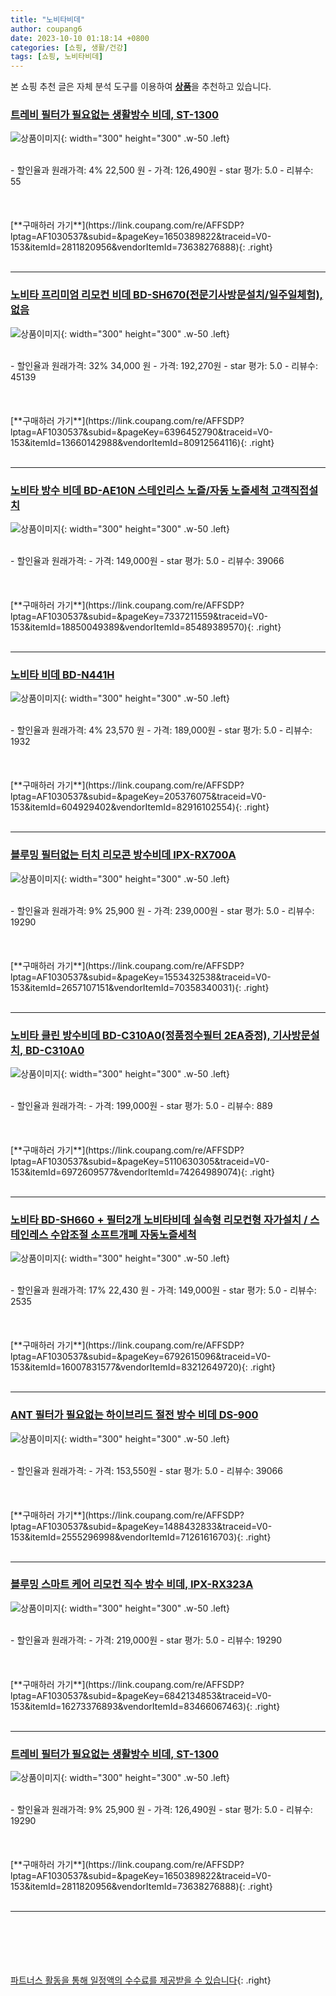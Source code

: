 ```yaml
---
title: "노비타비데"
author: coupang6
date: 2023-10-10 01:18:14 +0800
categories: [쇼핑, 생활/건강]
tags: [쇼핑, 노비타비데]
---
```


본 쇼핑 추천 글은 자체 분석 도구를 이용하여 [**상품**](https://link.coupang.com/a/bao1ui)을 추천하고 있습니다.

### [트레비 필터가 필요없는 생활방수 비데, ST-1300](https://link.coupang.com/re/AFFSDP?lptag=AF1030537&subid=&pageKey=1650389822&traceid=V0-153&itemId=2811820956&vendorItemId=73638276888)

![상품이미지](https://thumbnail8.coupangcdn.com/thumbnails/remote/230x230ex/image/retail/images/2010765361063110-40a12cdf-a3e2-4728-8749-0dfcf324acf5.jpg){: width="300" height="300" .w-50 .left}


<br>
- 할인율과 원래가격: 4%  22,500   원
- 가격: 126,490원
- star 평가: 5.0
- 리뷰수: 55
<br>
<br>
<br>
<br>
[**구매하러 가기**](https://link.coupang.com/re/AFFSDP?lptag=AF1030537&subid=&pageKey=1650389822&traceid=V0-153&itemId=2811820956&vendorItemId=73638276888){: .right}
<br>
<br>

---

### [노비타 프리미엄 리모컨 비데 BD-SH670(전문기사방문설치/일주일체험), 없음](https://link.coupang.com/re/AFFSDP?lptag=AF1030537&subid=&pageKey=6396452790&traceid=V0-153&itemId=13660142988&vendorItemId=80912564116)

![상품이미지](https://thumbnail8.coupangcdn.com/thumbnails/remote/230x230ex/image/vendor_inventory/4f25/11924c6b7a022f36010884e5379b5365b02a5c21a8e30579290b30673fa5.jpg){: width="300" height="300" .w-50 .left}


<br>
- 할인율과 원래가격: 32%  34,000   원
- 가격: 192,270원
- star 평가: 5.0
- 리뷰수: 45139
<br>
<br>
<br>
<br>
[**구매하러 가기**](https://link.coupang.com/re/AFFSDP?lptag=AF1030537&subid=&pageKey=6396452790&traceid=V0-153&itemId=13660142988&vendorItemId=80912564116){: .right}
<br>
<br>

---

### [노비타 방수 비데 BD-AE10N 스테인리스 노즐/자동 노즐세척 고객직접설치](https://link.coupang.com/re/AFFSDP?lptag=AF1030537&subid=&pageKey=7337211559&traceid=V0-153&itemId=18850049389&vendorItemId=85489389570)

![상품이미지](https://thumbnail9.coupangcdn.com/thumbnails/remote/230x230ex/image/vendor_inventory/887f/7ddea9c58452ade387593a98a8e8f7939e286e7d9b7f2faff3ae8c918e32.jpg){: width="300" height="300" .w-50 .left}


<br>
- 할인율과 원래가격: 
- 가격: 149,000원
- star 평가: 5.0
- 리뷰수: 39066
<br>
<br>
<br>
<br>
[**구매하러 가기**](https://link.coupang.com/re/AFFSDP?lptag=AF1030537&subid=&pageKey=7337211559&traceid=V0-153&itemId=18850049389&vendorItemId=85489389570){: .right}
<br>
<br>

---

### [노비타 비데 BD-N441H](https://link.coupang.com/re/AFFSDP?lptag=AF1030537&subid=&pageKey=205376075&traceid=V0-153&itemId=604929402&vendorItemId=82916102554)

![상품이미지](https://thumbnail7.coupangcdn.com/thumbnails/remote/230x230ex/image/vendor_inventory/de41/901bfa1c56860e1415ac048058c9761c44ad0dd757e59abe531d8bec42a0.jpg){: width="300" height="300" .w-50 .left}


<br>
- 할인율과 원래가격: 4%  23,570   원
- 가격: 189,000원
- star 평가: 5.0
- 리뷰수: 1932
<br>
<br>
<br>
<br>
[**구매하러 가기**](https://link.coupang.com/re/AFFSDP?lptag=AF1030537&subid=&pageKey=205376075&traceid=V0-153&itemId=604929402&vendorItemId=82916102554){: .right}
<br>
<br>

---

### [블루밍 필터없는 터치 리모콘 방수비데 IPX-RX700A](https://link.coupang.com/re/AFFSDP?lptag=AF1030537&subid=&pageKey=1553432538&traceid=V0-153&itemId=2657107151&vendorItemId=70358340031)

![상품이미지](https://thumbnail7.coupangcdn.com/thumbnails/remote/230x230ex/image/retail/images/3045741177494747-de353dcd-3cae-45a3-9f11-d39b74e68950.jpg){: width="300" height="300" .w-50 .left}


<br>
- 할인율과 원래가격: 9%  25,900   원
- 가격: 239,000원
- star 평가: 5.0
- 리뷰수: 19290
<br>
<br>
<br>
<br>
[**구매하러 가기**](https://link.coupang.com/re/AFFSDP?lptag=AF1030537&subid=&pageKey=1553432538&traceid=V0-153&itemId=2657107151&vendorItemId=70358340031){: .right}
<br>
<br>

---

### [노비타 클린 방수비데 BD-C310A0(정품정수필터 2EA증정), 기사방문설치, BD-C310A0](https://link.coupang.com/re/AFFSDP?lptag=AF1030537&subid=&pageKey=5110630305&traceid=V0-153&itemId=6972609577&vendorItemId=74264989074)

![상품이미지](https://thumbnail10.coupangcdn.com/thumbnails/remote/230x230ex/image/vendor_inventory/95cb/f8d4ff737beb31d2e58e6807b4f08f83034346190862d83339f59f1506b7.jpg){: width="300" height="300" .w-50 .left}


<br>
- 할인율과 원래가격: 
- 가격: 199,000원
- star 평가: 5.0
- 리뷰수: 889
<br>
<br>
<br>
<br>
[**구매하러 가기**](https://link.coupang.com/re/AFFSDP?lptag=AF1030537&subid=&pageKey=5110630305&traceid=V0-153&itemId=6972609577&vendorItemId=74264989074){: .right}
<br>
<br>

---

### [노비타 BD-SH660 + 필터2개 노비타비데 실속형 리모컨형 자가설치 / 스테인레스 수압조절 소프트개폐 자동노즐세척](https://link.coupang.com/re/AFFSDP?lptag=AF1030537&subid=&pageKey=6792615096&traceid=V0-153&itemId=16007831577&vendorItemId=83212649720)

![상품이미지](https://thumbnail6.coupangcdn.com/thumbnails/remote/230x230ex/image/vendor_inventory/bc00/0bf2422052ddc3feefd923db7013d065f2aa3b141b919667cef0641725ae.jpg){: width="300" height="300" .w-50 .left}


<br>
- 할인율과 원래가격: 17%  22,430   원
- 가격: 149,000원
- star 평가: 5.0
- 리뷰수: 2535
<br>
<br>
<br>
<br>
[**구매하러 가기**](https://link.coupang.com/re/AFFSDP?lptag=AF1030537&subid=&pageKey=6792615096&traceid=V0-153&itemId=16007831577&vendorItemId=83212649720){: .right}
<br>
<br>

---

### [ANT 필터가 필요없는 하이브리드 절전 방수 비데 DS-900](https://link.coupang.com/re/AFFSDP?lptag=AF1030537&subid=&pageKey=1488432833&traceid=V0-153&itemId=2555296998&vendorItemId=71261616703)

![상품이미지](https://thumbnail9.coupangcdn.com/thumbnails/remote/230x230ex/image/retail/images/4612950663155609-dc448d20-4659-4eaf-b1d5-372464e01a5c.jpg){: width="300" height="300" .w-50 .left}


<br>
- 할인율과 원래가격: 
- 가격: 153,550원
- star 평가: 5.0
- 리뷰수: 39066
<br>
<br>
<br>
<br>
[**구매하러 가기**](https://link.coupang.com/re/AFFSDP?lptag=AF1030537&subid=&pageKey=1488432833&traceid=V0-153&itemId=2555296998&vendorItemId=71261616703){: .right}
<br>
<br>

---

### [블루밍 스마트 케어 리모컨 직수 방수 비데, IPX-RX323A](https://link.coupang.com/re/AFFSDP?lptag=AF1030537&subid=&pageKey=6842134853&traceid=V0-153&itemId=16273376893&vendorItemId=83466067463)

![상품이미지](https://thumbnail7.coupangcdn.com/thumbnails/remote/230x230ex/image/retail/images/2022/10/14/10/7/4633766d-aa50-4711-9e9d-ef3dc67b9758.jpg){: width="300" height="300" .w-50 .left}


<br>
- 할인율과 원래가격: 
- 가격: 219,000원
- star 평가: 5.0
- 리뷰수: 19290
<br>
<br>
<br>
<br>
[**구매하러 가기**](https://link.coupang.com/re/AFFSDP?lptag=AF1030537&subid=&pageKey=6842134853&traceid=V0-153&itemId=16273376893&vendorItemId=83466067463){: .right}
<br>
<br>

---

### [트레비 필터가 필요없는 생활방수 비데, ST-1300](https://link.coupang.com/re/AFFSDP?lptag=AF1030537&subid=&pageKey=1650389822&traceid=V0-153&itemId=2811820956&vendorItemId=73638276888)

![상품이미지](https://thumbnail8.coupangcdn.com/thumbnails/remote/230x230ex/image/retail/images/2010765361063110-40a12cdf-a3e2-4728-8749-0dfcf324acf5.jpg){: width="300" height="300" .w-50 .left}


<br>
- 할인율과 원래가격: 9%  25,900   원
- 가격: 126,490원
- star 평가: 5.0
- 리뷰수: 19290
<br>
<br>
<br>
<br>
[**구매하러 가기**](https://link.coupang.com/re/AFFSDP?lptag=AF1030537&subid=&pageKey=1650389822&traceid=V0-153&itemId=2811820956&vendorItemId=73638276888){: .right}
<br>
<br>

---
<br><br><br><br><br> [파트너스 활동을 통해 일정액의 수수료를 제공받을 수 있습니다](https://link.coupang.com/a/bao1ui){: .right}